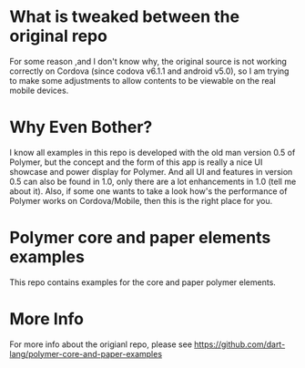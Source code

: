 What is tweaked between the original repo
========================================

For some reason ,and I don't know why, the original source is not working correctly on Cordova (since codova v6.1.1 and android v5.0),
so I am trying to make some adjustments to allow contents to be viewable on the real mobile devices.

Why Even Bother?
========================================
I know all examples in this repo is developed with the old man version 0.5 of Polymer, but the concept and the form of this app is really a nice UI showcase and power display for Polymer. And all UI and features in version 0.5 can also be found in 1.0, only there are a lot enhancements in 1.0 (tell me about it). Also, if some one wants to take a look how's the performance of Polymer works on Cordova/Mobile, then this is the right place for you.

Polymer core and paper elements examples
========================================

This repo contains examples for the core and paper polymer elements.

More Info
========================================

For more info about the origianl repo, 
please see https://github.com/dart-lang/polymer-core-and-paper-examples
